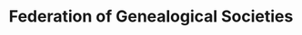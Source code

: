 ---
layout: repo
title: "Federation of Genealogical Societies"
id: 16848
permalink: repos/16848/
---